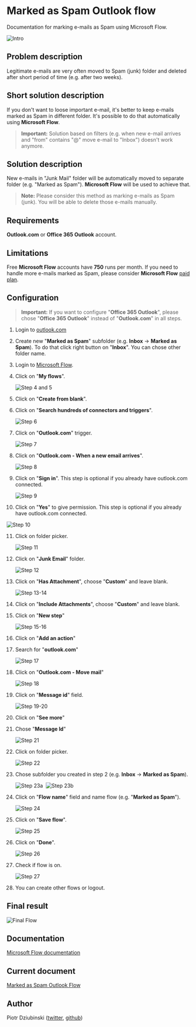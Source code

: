 # Marked as Spam Outlook flow

Documentation for marking e-mails as Spam using Microsoft Flow.

![Intro](images/intro.png)

## Problem description

Legitimate e-mails are very often moved to Spam (junk) folder and deleted after short period of time (e.g. after two weeks).

## Short solution description

If you don't want to loose important e-mail, it's better to keep e-mails marked as Spam in different folder. It's possible to do that automatically using **Microsoft Flow**.

> **Important:** Solution based on filters (e.g. when new e-mail arrives and "from" contains "@" move e-mail to "Inbox") doesn't work anymore.

## Solution description

New e-mails in "Junk Mail" folder will be automatically moved to separate folder (e.g. "Marked as Spam"). **Microsoft Flow** will be used to achieve that.

>  **Note:** Please consider this method as marking e-mails as Spam (junk). You will be able to delete those e-mails manually.

## Requirements

**Outlook.com** or **Office 365 Outlook** account.

## Limitations

Free **Microsoft Flow** accounts have **750** runs per month. If you need to handle more e-mails marked as Spam, please consider **Microsoft Flow** [paid plan](https://flow.microsoft.com/en-us/pricing/).

## Configuration

> **Important:** If you want to configure "**Office 365 Outlook**", please chose "**Office 365 Outlook**" instead of "**Outlook.com**" in all steps.
>

1. Login to [outlook.com](https://outlook.com)

2. Create new "**Marked as Spam**" subfolder (e.g. **Inbox** -> **Marked as Spam**). To do that click right button on "**Inbox**". You can chose other folder name.

3. Login to [Microsoft Flow](https://flow.microsoft.com).

4. Click on "**My flows**".

   ![Step 4 and 5](images/4-5.png)

5. Click on "**Create from blank**".

6. Click on "**Search hundreds of connectors and triggers**".

   ![Step 6](images/6.png)

7. Click on "**Outlook.com**" trigger.

   ![Step 7](images/7.png)

8. Click on "**Outlook.com - When a new email arrives**".

   ![Step 8](images/8.png)

9. Click on "**Sign in**". This step is optional if you already have outlook.com connected.

   ![Step 9](images/9.png)

10. Click on "**Yes**" to give permission. This step is optional if you already have outlook.com connected.

  ![Step 10](images/10.png)

11. Click on folder picker.

    ![Step 11](images/11.png)
    
12. Click on "**Junk Email**" folder.

    ![Step 12](images/12.png)

13. Click on "**Has Attachment**", choose "**Custom**" and leave blank.

    ![Step 13-14](images/13-14.png)

14. Click on "**Include Attachments**", choose "**Custom**" and leave blank.

15. Click on "**New step**"

    ![Step 15-16](images/15-16.png)

16. Click on "**Add an action**"

17. Search for "**outlook.com**"

    ![Step 17](images/17.png)

18. Click on "**Outlook.com - Move mail**"

    ![Step 18](images/18.png)

19. Click on "**Message id**" field.

    ![Step 19-20](images/19-20.png)

20. Click on "**See more**"

21. Chose "**Message Id**"

    ![Step 21](images/21.png)

22. Click on folder picker.

    ![Step 22](images/22.png)

23. Chose subfolder you created in step 2 (e.g. **Inbox** -> **Marked as Spam**).

    ![Step 23a](images/23a.png)
    ​
    ![Step 23b](images/23b.png)

24. Click on "**Flow name**" field and name flow (e.g. "**Marked as Spam**").

    ![Step 24](images/24.png)

25. Click on "**Save flow**".

    ![Step 25](images/25.png)

26. Click on "**Done**".

    ![Step 26](images/26.png)

27. Check if flow is on.

    ![Step 27](images/27.png)

28. You can create other flows or logout.

## Final result

![Final Flow](images/final.flow.png)

## Documentation

[Microsoft Flow documentation](https://flow.microsoft.com/en-us/documentation/getting-started/)

## Current document

[Marked as Spam Outlook Flow](https://github.com/pidziubinski/Marked-as-Spam-Outlook-Flow)

## Author

Piotr Dziubinski ([twitter](https://twitter.com/pidziubinski), [github](https://github.com/pidziubinski))
